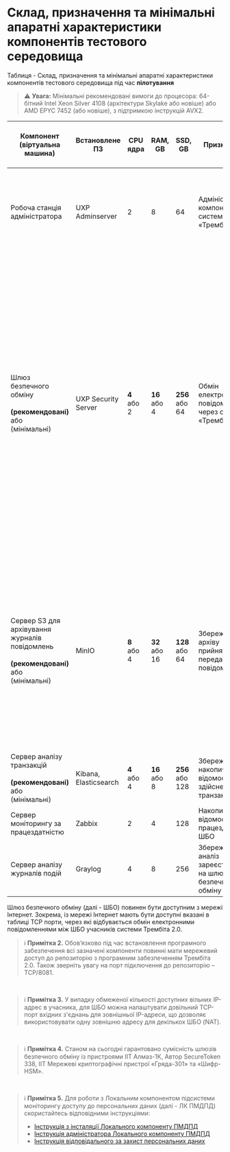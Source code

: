 # **Склад, призначення та мінімальні апаратні характеристики компонентів тестового середовища**
<span id="hardware-characteristics"></span>

Таблиця - Склад, призначення та мінімальні апаратні характеристики компонентів тестового середовища під час **пілотування**

> ⚠️ **Увага:** Мінімальні рекомендовані вимоги до процесора:
64-бітний Intel Xeon Silver 4108 (архітектури Skylake або новіше) або AMD EPYC
7452 (або новіше), з підтримкою інструкцій AVX2.

| Компонент (віртуальна машина) | Встановлене ПЗ | CPU ядра | RAM, GB | SSD, GB | Призначення | Примітки | Порти, доступні із мережі Інтернет | 
|-----------------------------|--------------|----------|---------|---------|-------------|----------|-----------|
| Робоча станція адміністратора | UXP Adminserver | 2 | 8 | 64 | Адміністрування компонентів системи «Трембіта 2.0» | **ОС:** Ubuntu Desktop 22.04 LTS 64bit <br>Або<br> **ОС:** Windows 10 <br><br>Встановлення на комп’ютері (ноутбуці) або сервері<br> | Ні |
| Шлюз безпечного обміну <br><br>**(рекомендовані)** <br>або<br> (мінімальні) | UXP Security Server | **4** <br>або<br> 2 | **16** <br>або<br> 4 | **256** <br>або<br> 64 | Обмін	електронними повідомленнями через систему «Трембіта 2.0» | ОС: Ubuntu Server 22.04 LTS 64bit <br><br>До цієї віртуальної машини необхідно підключити захищений носій ключової інформації. <br>Для налаштування мережевої взаємодії компонента потрібно забезпечити: <br>- мережевий доступ до компонентів ядра системи "Трембіта 2.0"; <br>- мережевий доступ до внутрішніх інформаційних систем, що представлені вебсервісами та/або вебклієнтами; <br>- використання публічної статичної IP-адреси для зв’язку з шлюзами безпечного обміну інших клієнтів. | Так (TCP 5500*) |
|Сервер S3 для архівування журналів повідомлень <br><br>**(рекомендовані)** <br>або<br> (мінімальні)| MinIO | **8** <br>або<br> 4 | **32** <br>або<br> 16 | **128** <br>або<br> 64 | Збереження архіву	прийнятих та переданих повідомлень | **ОС:** Ubuntu Server 22.04 LTS 64bit <br><br>  ℹ️ **Примітка 1.** Основний диск, який буде використовуватись "/dev/sda" для роботи ОС 64 ГБ та додати окремий диск **2048**/512 ГБ (наприклад, /dev/sdb) з файловою системою XFS для забезпечення ефективного розподілу inode без жорстких обмежень, притаманних іншим файловим системам. | Ні |
| Сервер аналізу транзакцій <br><br>**(рекомендовані)** <br>або<br> (мінімальні)| Kibana, Elasticsearch | **4** <br>або<br> 4 | **16** <br>або<br> 8 | **256** <br>або<br> 128 | Збереження та накопичення відомостей про здійснені транзакції | **ОС:** Ubuntu Server 22.04 LTS 64bit | Ні |
| Сервер моніторингу за працездатністю | Zabbix | 2 | 4 | 128 | Накопичення відомостей про працездатність ШБО | **ОС:** Ubuntu Server 22.04 LTS 64bit | Ні |
| Сервер аналізу журналів подій | Graylog | 4 | 8 | 256 | Збереження та аналіз зареєстрованих на шлюзі безпечного обміну подій | **ОС:** Ubuntu Server 22.04 LTS 64bit | Ні |

Шлюз безпечного обміну (далі - ШБО) повинен бути доступним з мережі Інтернет. Зокрема, із мережі Інтернет мають бути доступні вказані в таблиці TCP порти, через які відбувається обмін електронними повідомленнями між ШБО учасників системи Трембіта 2.0.
<br>

> ℹ️ **Примітка 2.** Обов’язково під час встановлення програмного забезпечення всі зазначені компоненти повинні мати мережевий доступ до репозиторію з програмним забезпеченням Трембіта 2.0. Також зверніть увагу на порт підключення до репозиторію – TCP/8081.

<br>

> ℹ️ **Примітка 3.** У випадку обмеженої кількості доступних вільних IP-адрес в учасника, для ШБО можна налаштувати довільний TCP-порт вхідних з'єднань для зовнішньої IP-адреси, що дозволяє використовувати одну зовнішню адресу для декількох ШБО (NAT).
<br>

> ℹ️ **Примітка 4.** Станом на сьогодні гарантовано сумісність шлюзів безпечного обміну із пристроями ІІТ Алмаз-1К, Автор SecureToken 338, ІІТ Мережеві криптографічні пристрої «Гряда-301» та «Шифр-HSM».
<br>

> ℹ️ **Примітка 5.** Для роботи з Локальним компонентом підсистеми моніторингу доступу до персональних даних (далі - ЛК ПМДПД) скористайтесь відповідними інструкціями:
> - [Інструкція з інсталяції Локального компоненту ПМДПД](https://portal.trembita.gov.ua/media/website-media/LK_PMDPD.pdf)
> - [Інструкція адміністратора Локального компоненту ПМДПД](https://portal.trembita.gov.ua/media/website-media/%D0%86%D0%BD%D1%81%D1%82%D1%80%D1%83%D0%BA%D1%86%D1%96%D1%8F_%D0%90%D0%B4%D0%BC%D1%96%D0%BD%D1%96%D1%81%D1%82%D1%80%D0%B0%D1%82%D0%BE%D1%80%D0%B0_%D0%9B%D0%BE%D0%BA%D0%B0%D0%BB%D1%8C%D0%BD%D0%BE%D0%B3%D0%BE_%D0%BA%D0%BE%D0%BC%D0%BF%D0%BE%D0%BD%D0%B5%D0%BD%D1%82%D1%83_%D0%9F%D0%9C%D0%94%D0%9F%D0%94.pdf)
> - [Інструкція відповідального за захист персональних даних](https://portal.trembita.gov.ua/media/website-media/%D0%86%D0%BD%D1%81%D1%82%D1%80%D1%83%D0%BA%D1%86%D1%96%D1%8F_%D0%92%D1%96%D0%B4%D0%BF%D0%BE%D0%B2%D1%96%D0%B4%D0%B0%D0%BB%D1%8C%D0%BD%D0%BE%D0%B3%D0%BE_%D0%B7%D0%B0_%D0%B7%D0%B0%D1%85%D0%B8%D1%81%D1%82_%D0%BF%D0%B5%D1%80%D1%81%D0%BE%D0%BD%D0%B0%D0%BB%D1%8C%D0%BD%D0%B8%D1%85_%D0%B4%D0%B0%D0%BD%D0%B8%D1%85.pdf)
